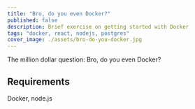 ```yaml
---
title: "Bro, do you even Docker?"
published: false
description: Brief exercise on getting started with Docker
tags: "docker, react, nodejs, postgres"
cover_image: ./assets/bro-do-you-docker.jpg
---
```


The million dollar question: Bro, do you even Docker?

## Requirements

Docker, node.js
